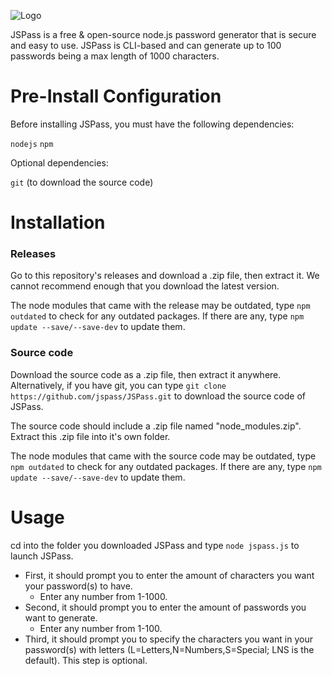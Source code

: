 ![Logo](https://i.imgur.com/pvhixis.png)

JSPass is a free & open-source node.js password generator that is secure and easy to use. JSPass is CLI-based and can generate up to 100 passwords being a max length of 1000 characters.

# Pre-Install Configuration
Before installing JSPass, you must have the following dependencies:

`nodejs`
`npm`

Optional dependencies:

`git` (to download the source code)

# Installation
### Releases
Go to this repository's releases and download a .zip file, then extract it. We cannot recommend enough that you download the latest version.

The node modules that came with the release may be outdated, type ``npm outdated`` to check for any outdated packages. If there are any, type ``npm update --save/--save-dev`` to update them.

### Source code
Download the source code as a .zip file, then extract it anywhere. Alternatively, if you have git, you can type `git clone https://github.com/jspass/JSPass.git` to download the source code of JSPass.

The source code should include a .zip file named "node_modules.zip". Extract this .zip file into it's own folder.

The node modules that came with the source code may be outdated, type ``npm outdated`` to check for any outdated packages. If there are any, type ``npm update --save/--save-dev`` to update them.

# Usage
cd into the folder you downloaded JSPass and type ``node jspass.js`` to launch JSPass. 

- First, it should prompt you to enter the amount of characters you want your password(s) to have. 
  - Enter any number from 1-1000.
- Second, it should prompt you to enter the amount of passwords you want to generate. 
  - Enter any number from 1-100.
- Third, it should prompt you to specify the characters you want in your password(s) with letters (L=Letters,N=Numbers,S=Special; LNS is the default). This step is optional.

